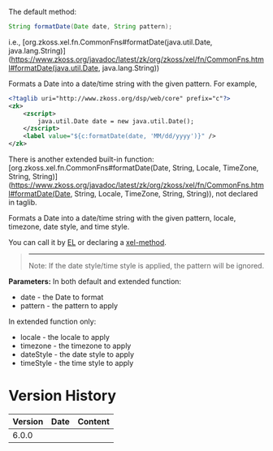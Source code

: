 The default method:

```java
String formatDate(Date date, String pattern);
```

  
i.e.,
[org.zkoss.xel.fn.CommonFns#formatDate(java.util.Date, java.lang.String)](https://www.zkoss.org/javadoc/latest/zk/org/zkoss/xel/fn/CommonFns.html#formatDate(java.util.Date, java.lang.String))

Formats a Date into a date/time string with the given pattern. For
example,

```xml
<?taglib uri="http://www.zkoss.org/dsp/web/core" prefix="c"?>
<zk>
    <zscript>
        java.util.Date date = new java.util.Date();
    </zscript>
    <label value="${c:formatDate(date, 'MM/dd/yyyy')}" />
</zk>
```

There is another extended built-in function:
[org.zkoss.xel.fn.CommonFns#formatDate(Date, String, Locale, TimeZone, String, String)](https://www.zkoss.org/javadoc/latest/zk/org/zkoss/xel/fn/CommonFns.html#formatDate(Date, String, Locale, TimeZone, String, String)),
not declared in taglib.

Formats a Date into a date/time string with the given pattern, locale,
timezone, date style, and time style.

You can call it by [ EL](zuml_ref/el_expressions/static_fields_and_methods)
or declaring a [ xel-method](zuml_ref/zuml/processing_instructions/xel-method).

> ------------------------------------------------------------------------
>
> Note: If the date style/time style is applied, the pattern will be
> ignored.

**Parameters:** In both default and extended function:

- date - the Date to format
- pattern - the pattern to apply

In extended function only:

- locale - the locale to apply
- timezone - the timezone to apply
- dateStyle - the date style to apply
- timeStyle - the time style to apply

# Version History

| Version | Date | Content |
|---------|------|---------|
| 6.0.0   |      |         |
